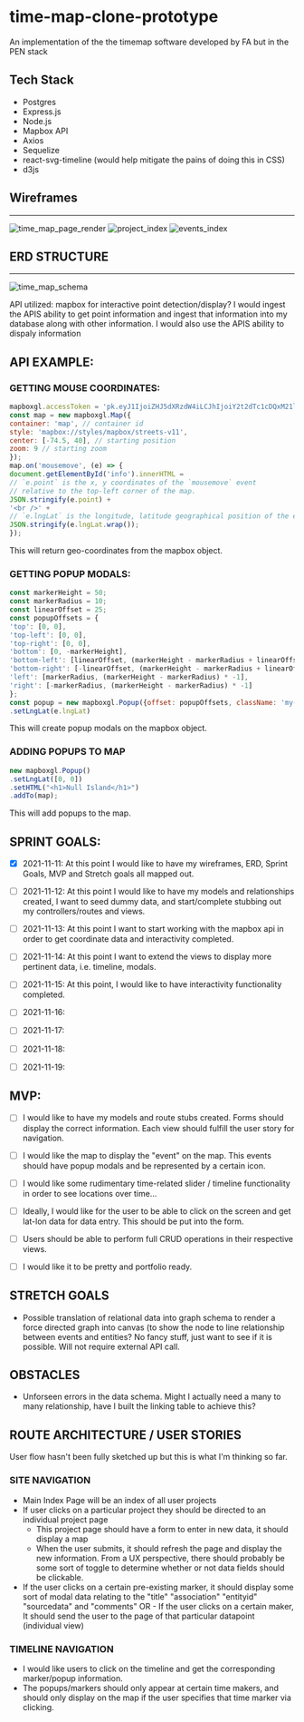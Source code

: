 # time-map-clone-prototype
An implementation of the the timemap software developed by FA but in the PEN stack


## Tech Stack
- Postgres 
- Express.js
- Node.js
- Mapbox API
- Axios
- Sequelize
- react-svg-timeline (would help mitigate the pains of doing this in CSS)
- d3js


## Wireframes
---
![time_map_page_render](readme/map_page.jpg)
![project_index](readme/project_index.png)
![events_index](readme/event_index.png)


## ERD STRUCTURE
---
![time_map_schema](readme/time_map_schema.jpeg)

API utilized:
mapbox for interactive point detection/display?
I would ingest the APIS ability to get point information and ingest that information into my database along with other information.
I would also use the APIS ability to dispaly information


## API EXAMPLE:


### GETTING MOUSE COORDINATES:


```javascript
mapboxgl.accessToken = 'pk.eyJ1IjoiZHJ5dXRzdW4iLCJhIjoiY2t2dTc1cDQxM21laTJwcWd6bHE3NXk0aSJ9.0_oLKZMzGfSgG7UxPJvf_w';
const map = new mapboxgl.Map({
container: 'map', // container id
style: 'mapbox://styles/mapbox/streets-v11',
center: [-74.5, 40], // starting position
zoom: 9 // starting zoom
});
map.on('mousemove', (e) => {
document.getElementById('info').innerHTML =
// `e.point` is the x, y coordinates of the `mousemove` event
// relative to the top-left corner of the map.
JSON.stringify(e.point) +
'<br />' +
// `e.lngLat` is the longitude, latitude geographical position of the event.
JSON.stringify(e.lngLat.wrap());
});
```

This will return geo-coordinates from the mapbox object.

### GETTING POPUP MODALS:

```javascript
const markerHeight = 50;
const markerRadius = 10;
const linearOffset = 25;
const popupOffsets = {
'top': [0, 0],
'top-left': [0, 0],
'top-right': [0, 0],
'bottom': [0, -markerHeight],
'bottom-left': [linearOffset, (markerHeight - markerRadius + linearOffset) * -1],
'bottom-right': [-linearOffset, (markerHeight - markerRadius + linearOffset) * -1],
'left': [markerRadius, (markerHeight - markerRadius) * -1],
'right': [-markerRadius, (markerHeight - markerRadius) * -1]
};
const popup = new mapboxgl.Popup({offset: popupOffsets, className: 'my-class'})
.setLngLat(e.lngLat)
```

This will create popup modals on the mapbox object.


### ADDING POPUPS TO MAP
```javascript
new mapboxgl.Popup()
.setLngLat([0, 0])
.setHTML("<h1>Null Island</h1>")
.addTo(map);
```

This will add popups to the map.



## SPRINT GOALS:

- [x] 2021-11-11: At this point I would like to have my wireframes, ERD, Sprint Goals, MVP and Stretch goals all mapped out.
- [ ] 2021-11-12: At this point I would like to have my models and relationships created, I want to seed dummy data, and start/complete stubbing out my controllers/routes and views.
- [ ] 2021-11-13: At this point I want to start working with the mapbox api in order to get coordinate data and interactivity completed. 
- [ ] 2021-11-14: At this point I want to extend the views to display more pertinent data, i.e. timeline, modals.
- [ ] 2021-11-15: At this point, I would like to have interactivity functionality completed.
- [ ] 2021-11-16:
- [ ] 2021-11-17:
- [ ] 2021-11-18:
- [ ] 2021-11-19:


## MVP:
- [ ]  I would like to have my models and route stubs created. Forms should display the correct information. Each view should fulfill the user story for navigation.
- [ ]  I would like the map to display the "event" on the map. This events should have popup modals and be represented by a certain icon.
- [ ]  I would like some rudimentary time-related slider / timeline functionality in order to see locations over time...
- [ ]  Ideally, I would like for the user to be able to click on the screen and get lat-lon data for data entry. This should be put into the form.
- [ ]  Users should be able to perform full CRUD operations in their respective views.
- [ ]  I would like it to be pretty and portfolio ready.


## STRETCH GOALS
- Possible translation of relational data into graph schema to render a force directed graph into canvas (to show the node to line relationship between events and entities? No fancy stuff, just want to see if it is possible. Will not require external API call.





## OBSTACLES
- Unforseen errors in the data schema. Might I actually need a many to many relationship, have I built the linking table to achieve this?






## ROUTE ARCHITECTURE / USER STORIES


User flow hasn't been fully sketched up but this is what I'm thinking so far.

### SITE NAVIGATION
- Main Index Page will be an index of all user projects
- If user clicks on a particular project they should be directed to an individual project page
	- This project page should have a form to enter in new data, it should display a map
	- When the user submits, it should refresh the page and display the new information. From a UX perspective, there should probably be some sort of toggle to determine whether or not data fields should be clickable.
- If the user clicks on a certain pre-existing marker, it should display some sort of modal data relating to the "title" "association" "entityid" "sourcedata" and "comments" OR - If the user clicks on a certain maker, It should send the user to the page of that particular datapoint (individual view)

### TIMELINE NAVIGATION
- I would like users to click on the timeline and get the corresponding marker/popup information.
- The popups/markers should only appear at certain time makers, and should only display on the map if the user specifies that time marker via clicking.






